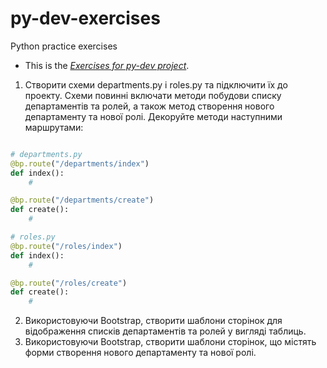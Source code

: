 # py-dev-exercises
Python practice exercises

- This is the *[Exercises for py-dev project](https://github.com/couchjanus/py-dev-exercises)*.

1. Створити схеми departments.py і roles.py та підключити їх до проекту. Схеми повинні включати методи побудови списку департаментів та ролей, а також метод створення нового департаменту та нової ролі. Декоруйте методи наступними маршрутами:

```py

# departments.py 
@bp.route("/departments/index")
def index():
    #

@bp.route("/departments/create")
def create():
    #

# roles.py 
@bp.route("/roles/index")
def index():
    #

@bp.route("/roles/create")
def create():
    #
```
2. Використовуючи Bootstrap, створити шаблони сторінок для відображення списків департаментів та ролей у вигляді таблиць.
3. Використовуючи Bootstrap, створити шаблони сторінок, що містять форми створення нового департаменту та нової ролі.

